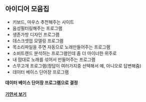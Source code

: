 ## 아이디어 모음집
- 키보드, 마우스 추천해주는 사이트
- 음성필터링해주는 프로그램
- 생존가방 디자인 프로그램
- 데스크셋업 모델링 프로그램 
- 목소리파일을 주면 자동으로 노래만들어주는 프로그램
- 소비트렌드 분석하는 프로그램인데 좀 더 마이너한 위주로
- 내 맘대로 노래를 섞어서 만들어주는 프로그램
- 스무고개 프로그램(정답이 여러가지중 선택해서 예, 아니오로 답변해줌)
- 데이터 베이스 단어장 프로그램 

**데이터 베이스 단어장 프로그램으로 결정**<br><br>
[**기안서 보기**](https://github.com/fightmeat/TIL/blob/08123ff1a9908d019d1b964b0d1c5660b930f795/Assignment/3%EC%B0%A8%EA%B3%BC%EC%A0%9C/%EA%B8%B0%EC%95%88%EC%84%9C-%EC%9D%B4%EC%8A%B9%ED%9B%88.pdf)
